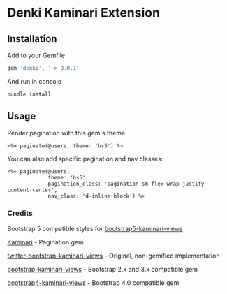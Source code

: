 # Denki Kaminari Extension

## Installation
Add to your Gemfile

```bash
gem 'denki', '~> 0.0.1'
```

And run in console

```bash
bundle install
```

## Usage
Render pagination with this gem's theme:

```erb
<%= paginate(@users, theme: 'bs5') %>
```

You can also add specific pagination and nav classes:

```erb
<%= paginate(@users,
             theme: 'bs5',
             pagination_class: 'pagination-sm flex-wrap justify-content-center',
             nav_class: 'd-inline-block') %>
```

### Credits

Bootstrap 5 compatible styles for [bootstrap5-kaminari-views](https://github.com/felipecalvo/bootstrap5-kaminari-views)

[Kaminari](https://github.com/kaminari/kaminari) - Pagination gem

[twitter-bootstrap-kaminari-views](https://github.com/gabetax/twitter-bootstrap-kaminari-views) - Original, non-gemified implementation

[bootstrap-kaminari-views](https://github.com/matenia/bootstrap-kaminari-views) - Bootstrap 2.x and 3.x compatible gem

[bootstrap4-kaminari-views](https://github.com/KamilDzierbicki/bootstrap4-kaminari-views) - Bootstrap 4.0 compatible gem
